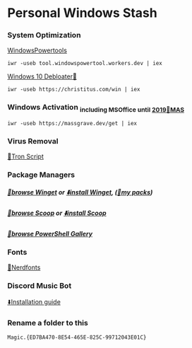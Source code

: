 # Personal Windows Stash
### **System Optimization**
 [WindowsPowertools](https://github.com/windows-powertool/Powertool)
```
iwr -useb tool.windowspowertool.workers.dev | iex
```
 [Windows 10 Debloater:link:](https://github.com/ChrisTitusTech/winutil)
```
iwr -useb https://christitus.com/win | iex
```
### **Windows Activation** <sub> including MSOffice until [2019](other/Setup64.exe)[:link:MAS](https://github.com/massgravel/Microsoft-Activation-Scripts/releases/tag/1.6)<sub/>

```
iwr -useb https://massgrave.dev/get | iex
```
### **Virus Removal**
 [:link:Tron Script](https://github.com/bmrf/tron)
### **Package Managers**
##### [:link:browse Winget](https://winstall.app/apps) or [:arrow_down:install Winget](https://github.com/microsoft/winget-cli/releases/tag/v1.4.10173), ([:link:my packs](https://winstall.app/users/1566339955248463873))
##### [:link:browse Scoop](https://scoop.sh) or [:arrow_down:install Scoop](https://github.com/ScoopInstaller/Install#readme)
##### [:link:browse PowerShell Gallery](https://www.powershellgallery.com/)
### **Fonts**
[:link:Nerdfonts](https://www.nerdfonts.com/font-downloads)

### **Discord Music Bot** 
[:arrow_down:Installation guide](https://just-some-bots.github.io/MusicBot/installing/windows/)
### **Rename a folder to this**
```
Magic.{ED7BA470-8E54-465E-825C-99712043E01C}
```
